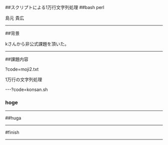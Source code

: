 ##スクリプトによる1万行文字列処理
##bash perl

島元 貴広

---
##背景

kさんから非公式課題を頂いた。


---
##課題内容

?code=moji2.txt

1万行の文字列処理


---?code=konsan.sh



### hoge



---


##huga


---



#finish


---
